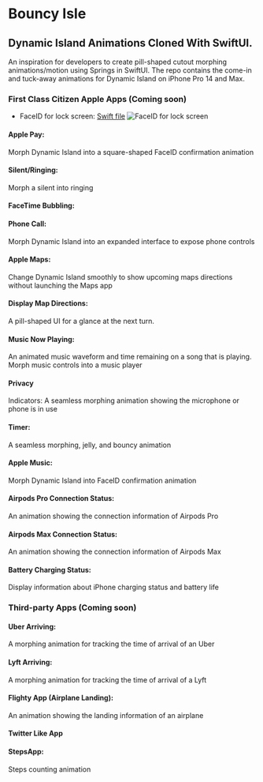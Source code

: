 # Bouncy Isle 
## Dynamic Island Animations Cloned With SwiftUI. 
An inspiration for developers to create pill-shaped cutout morphing animations/motion using Springs in SwiftUI. The repo contains the come-in and tuck-away animations for Dynamic Island on iPhone Pro 14 and Max.

### First Class Citizen Apple Apps (Coming soon)
- FaceID for lock screen: [Swift file]()
![FaceID for lock screen](https://github.com/amosgyamfi/dynamic-island-animations/blob/main/Img/faceIDLockScreeen.gif)


#### Apple Pay: 
Morph Dynamic Island into a square-shaped FaceID confirmation animation


#### Silent/Ringing:
Morph a silent into ringing


#### FaceTime Bubbling:


#### Phone Call:
Morph Dynamic Island into an expanded interface to expose phone controls


#### Apple Maps: 
Change Dynamic Island smoothly to show upcoming maps directions without launching the Maps app


#### Display Map Directions:
A pill-shaped UI for a glance at the next turn.


#### Music Now Playing:
An animated music waveform and time remaining on a song that is playing. Morph music controls into a music player


#### Privacy 
Indicators: 
A seamless morphing animation showing the microphone or phone is in use


#### Timer:
A seamless morphing, jelly, and bouncy animation


#### Apple Music: 
Morph Dynamic Island into FaceID confirmation animation


#### Airpods Pro Connection Status: 
An animation showing the connection information of Airpods Pro


#### Airpods Max Connection Status:
An animation showing the connection information of Airpods Max


#### Battery Charging Status: 
Display information about iPhone charging status and battery life


### Third-party Apps (Coming soon)
#### Uber Arriving: 
A morphing animation for tracking the time of arrival of an Uber


#### Lyft Arriving:
A morphing animation for tracking the time of arrival of a Lyft


#### Flighty App (Airplane Landing):
An animation showing the landing information of an airplane

#### Twitter Like App


#### StepsApp: 
Steps counting animation

